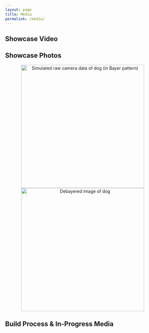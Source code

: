 ```yaml
---
layout: page
title: Media
permalink: /media/
---
```


## Showcase Video

## Showcase Photos

<p align="center">
    <img src="{{ site.baseurl }}/assets/img/dog_single.png" alt="Simulated raw camera data of dog (in Bayer pattern)" width="400" style="image-rendering:pixelated;"/>
    <img src="{{ site.baseurl }}/assets/img/dog_color.png" alt="Debayered image of dog" width="400" style="image-rendering:pixelated;"/>
</p>


## Build Process & In-Progress Media
